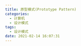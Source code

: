 ```yaml
---
title: 原型模式(Prototype Pattern)
categories:
  - 计算机
  - 设计模式
tags:
  - 设计模式
date: 2021-02-14 16:07:31
---
```



<!--more-->